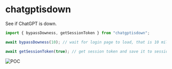 # chatgptisdown

See if ChatGPT is down.

```js
import { bypassDowness, getSessionToken } from "chatgptisdown";

await bypassDowness(10); // wait for login page to load, that is 10 milliseconds wait before trying to reload page

await getSessionToken(true); // get session token and save it to session_token.txt, true to close the browser after getting the token, false to keep it open
```

![POC](https://i.imgur.com/XYYWdJM.gif)
